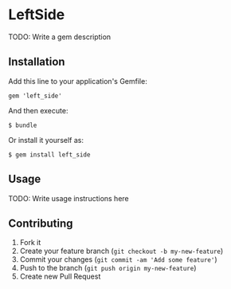 # LeftSide

TODO: Write a gem description

## Installation

Add this line to your application's Gemfile:

    gem 'left_side'

And then execute:

    $ bundle

Or install it yourself as:

    $ gem install left_side

## Usage

TODO: Write usage instructions here

## Contributing

1. Fork it
2. Create your feature branch (`git checkout -b my-new-feature`)
3. Commit your changes (`git commit -am 'Add some feature'`)
4. Push to the branch (`git push origin my-new-feature`)
5. Create new Pull Request
